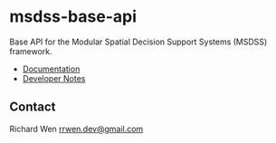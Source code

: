 # msdss-base-api

Base API for the Modular Spatial Decision Support Systems (MSDSS) framework.

* [Documentation](https://rrwen.github.io/msdss-base-api/)
* [Developer Notes](DEVELOPER.md)

## Contact

Richard Wen rrwen.dev@gmail.com